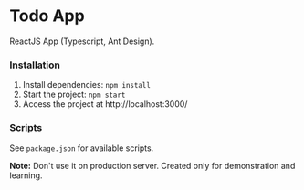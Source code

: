 # Todo App

ReactJS App (Typescript, Ant Design).

### Installation

1. Install dependencies: `npm install`
2. Start the project: `npm start`
3. Access the project at http://localhost:3000/

### Scripts

See `package.json` for available scripts.

**Note:** Don't use it on production server. Created only for demonstration and learning.
